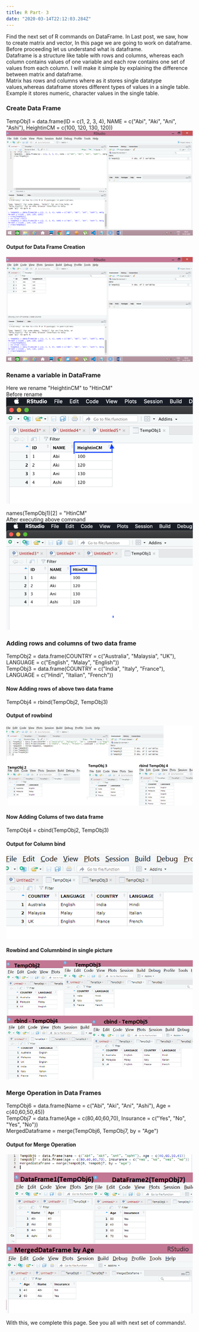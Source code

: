 ```yaml
---
title: R Part- 3
date: "2020-03-14T22:12:03.284Z"
---
```


Find the next set of R commands on DataFrame. In Last post, we saw, how to create matrix and  vector, In this page we are going to work on dataframe. Before proceeding let us understand what is dataframe.  
Dataframe is a structure like table with rows and columns, whereas each column contains values of one variable and each row contains one set of values from each column. I will make it simple by explaining the difference between matrix and dataframe.   
Matrix has rows and columns where as it stores single datatype values,whereas dataframe stores different types of values in a single table. Example it stores numeric, character values in the single table.
### Create Data Frame
TempObj1 = data.frame(ID = c(1, 2, 3, 4), NAME = c("Abi", "Aki", "Ani", "Ashi"), HeightinCM = c(100, 120, 130, 120))
![](./p1.png)
#### Output for Data Frame Creation
![](./p2.png)
### Rename a variable in DataFrame
Here we rename "HeightinCM" to "HtinCM"   
Before rename   
![](./p7.png)

names(TempObj1)[2]  =  "HtinCM"   
After executing above command  
 ![](./p8.png)
 
### Adding rows and columns of two data frame
TempObj2 = data.frame(COUNTRY = c("Australia", "Malaysia", "UK"), LANGUAGE = c("English", "Malay", "English"))       
TempObj3 = data.frame(COUNTRY = c("India", "Italy", "France"), LANGUAGE = c("Hindi", "Italian", "French"))
#### Now Adding rows of above two data frame
TempObj4 = rbind(TempObj2, TempObj3)
#### Output of rowbind
![](./p3.png)
#### Now Adding Colums of two data frame
TempObj4 = cbind(TempObj2, TempObj3)  
#### Output for Column bind
![](./p4.png)  
#### Rowbind and Columnbind in single picture
![](./p5.png)
### Merge Operation in Data Frames
TempObj6 = data.frame(Name = c("Abi", "Aki", "Ani", "Ashi"), Age = c(40,60,50,45))  
TempObj7 = data.frame(Age = c(80,40,60,70), Insurance = c("Yes", "No", "Yes", "No"))  
MergedDataframe = merge(TempObj6, TempObj7, by = "Age")  
#### Output for Merge Operation
![](./p6.png)

With this, we complete this page. See you all with next set of commands!.

